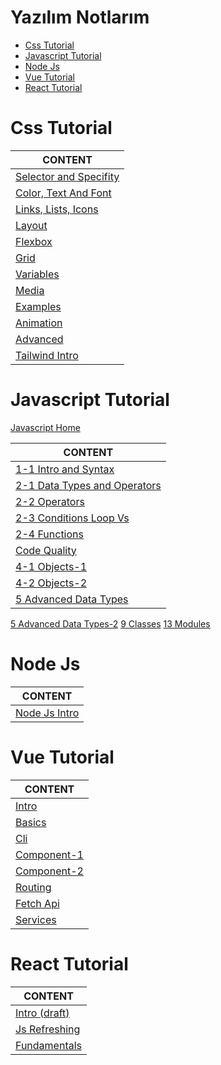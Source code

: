 <h1>Yazılım Notlarım</h1>

- [Css Tutorial](#css-tutorial)
- [Javascript Tutorial](#javascript-tutorial)
- [Node Js](#node-js)
- [Vue Tutorial](#vue-tutorial)
- [React Tutorial](#react-tutorial)


# Css Tutorial

CONTENT |
--- |
[Selector and Specifity](./web-css/css-intro-01-Selector-Specifity.md) |
[Color, Text And Font](./web-css/css-intro-02-Color-Text-Font.md) |
[Links, Lists, Icons](./web-css/css-intro-03-Links-Lists-Icons.md) |
[Layout](./web-css/css-intro-05-Layout.md) |
[Flexbox](./web-css/css-intro-06-Flexbox.md) |
[Grid](./web-css/css-intro-07-Grid.md) |
[Variables](./web-css/css-intro-08-Variables.md) |
[Media](./web-css/css-intro-09-media.md) |
[Examples](./web-css/css-intro-10-Examples.md) |
[Animation](./web-css/css-intro-11-Animation.md) |
[Advanced](./web-css/css-intro-12-Advanced.md) |
[Tailwind Intro](./web-css/css-tailwind-intro.md) |

# Javascript Tutorial

[Javascript Home](./web-javascript/README.md)

CONTENT |
--- |
[1-1 Intro and Syntax](./web-javascript/js-intro-1-1-intro-and-syntax.md) |
[2-1 Data Types and Operators](./web-javascript/js-intro-2-1-data-types.md) |
[2-2 Operators](./web-javascript/js-intro-2-2-operators.md) |
[2-3 Conditions Loop Vs](./web-javascript/js-intro-2-3-if-and-loops.md) |
[2-4 Functions](./web-javascript/js-intro-2-js-intro-2-js-intro-2-4-functions.md) |
[Code Quality](./web-javascript/js-intro-3-code-quality.md) |
[4-1 Objects-1](./web-javascript/js-intro-04-1-objects.md) |
[4-2 Objects-2](./web-javascript/js-intro-04-2-objects.md) |
[5 Advanced Data Types](./web-javascript/js-intro-05-1-data-types-detail.md) |
[5 Advanced Data Types-2](./web-javascript/js-intro-js-intro-05-2-data-types-detail.md)
[9 Classes](./web-javascript/js-intro-09-1-Classes.md)
[13 Modules](./web-javascript/js-intro-13-1-Modules.md)


# Node Js

CONTENT |
--- |
[Node Js Intro](./web-javascript/node-js-intro.md) |


# Vue Tutorial

CONTENT |
--- |
[Intro](./vue/js-vue-1-1-intro.md) |
[Basics](./vue/js-vue-1-2-basics.md) |
[Cli](./vue/js-vue-2-cli.md) |
[Component-1](./vue/js-vue-3-component-1.md) |
[Component-2](./vue/js-vue-3-component-2.md) |
[Routing](./vue/js-vue-5-Routing.md) |
[Fetch Api](./vue/js-vue-6-Fetch-Api.md) |
[Services](./vue/js-vue-7-Services.md) |


# React Tutorial

CONTENT |
--- |
[Intro (draft)](./react/react-1-Intro.md) |
[Js Refreshing](./react/react-2-Js-Refreshing.md) |
[Fundamentals](./react/react-3-Fundamentals.md) |